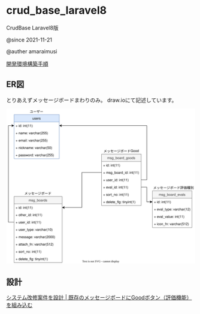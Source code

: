 # crud_base_laravel8
CrudBase Laravel8版

@since 2021-11-21

@auther amaraimusi


[開発環境構築手順](README_Environment2.md "開発環境構築手順")

## ER図

とりあえずメッセージボードまわりのみ。 draw.ioにて記述しています。


![ER図](doc/crud_base_laravel8.drawio.svg "ER図")


## 設計

[システム改修案件を設計 | 既存のメッセージボードにGoodボタン（評価機能）を組み込む](https://amaraimusi.sakura.ne.jp/note_prg/mgt/sys_design_note2.html "システム改修案件を設計 | 既存のメッセージボードにGoodボタン（評価機能）を組み込む")

